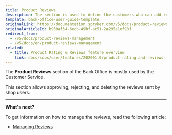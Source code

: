 ```yaml
---
title: Product Reviews
description: The section is used to define the customers who can add reviews and ratings to products, as well as
template: back-office-user-guide-template
originalLink: https://documentation.spryker.com/v5/docs/product-reviews-management
originalArticleId: b930af34-6ecb-49bf-ac51-2a295e1ef98f
redirect_from:
  - /v5/docs/product-reviews-management
  - /v5/docs/en/product-reviews-management
related:
  - title: Product Rating & Reviews feature overview
    link: docs/scos/user/features/202001.0/product-rating-and-reviews-feature-overview.html
---
```


The **Product Reviews** section of the Back Office is mostly used by the Customer Service. 

This section allows approving, rejecting, and deleting the reviews sent by shop users. 


------

**What's next?**

To get information on how to manage the reviews, read the following article:

* [Managing Reviews](/docs/scos/user/back-office-user-guides/{{page.version}}/catalog/product-reviews/managing-product-reviews.html)
